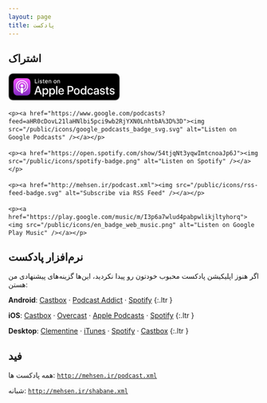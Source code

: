 ```yaml
---
layout: page
title: پادکست
---
```

<style>
#sub a { border: none; }
#sub img { width: 14rem; max-width: 60%; }
</style>

## اشتراک
<div class="center" id="sub">
	<p><a href="https://itunes.apple.com/us/podcast/%D9%85-%D8%AD%D8%B3%D9%86/id1431035380"><img src="/public/icons/US_UK_Apple_Podcasts_Listen_Badge_RGB.svg" alt="Listen on Apple Podcasts (iTunes)" /></a></p>

	<p><a href="https://www.google.com/podcasts?feed=aHR0cDovL21laHNlbi5pci9wb2RjYXN0LnhtbA%3D%3D"><img src="/public/icons/google_podcasts_badge_svg.svg" alt="Listen on Google Podcasts" /></a></p>

	<p><a href="https://open.spotify.com/show/54tjqNt3yqwImtcnoaJp6J"><img src="/public/icons/spotify-badge.png" alt="Listen on Spotify" /></a></p>

	<p><a href="http://mehsen.ir/podcast.xml"><img src="/public/icons/rss-feed-badge.svg" alt="Subscribe via RSS Feed" /></a></p>

	<p><a href="https://play.google.com/music/m/I3p6a7wlud4pabpwlikjltyhorq"><img src="/public/icons/en_badge_web_music.png" alt="Listen on Google Play Music" /></a></p>
</div>

## نرم‌افزار پادکست
اگر هنوز اپلیکیشن پادکست محبوب خودتون رو پیدا نکردید، این‌ها گزینه‌های پیشنهادی من هستن:

**Android**:
[Castbox](https://play.google.com/store/apps/details?id=fm.castbox.audiobook.radio.podcast)
&middot;
[Podcast Addict](https://play.google.com/store/apps/details?id=com.bambuna.podcastaddict)
&middot;
[Spotify](https://play.google.com/store/apps/details?id=com.spotify.music)
{:.ltr }

**iOS**:
[Castbox](https://itunes.apple.com/app/castbox-radio/id1243410543?mt=8)
&middot;
[Overcast](https://itunes.apple.com/us/app/overcast-podcast-player/id888422857?mt=8)
&middot;
[Apple Podcasts](https://itunes.apple.com/us/app/podcasts/id525463029?mt=8) &middot; 
[Spotify](https://itunes.apple.com/us/app/spotify-music/id324684580?mt=8)
{:.ltr }

**Desktop**:
[Clementine](https://www.clementine-player.org/)
&middot; 
[iTunes](https://www.apple.com/itunes/)
&middot; 
[Spotify](https://www.spotify.com/)
&middot; 
[Castbox](https://castbox.fm/)
{:.ltr }

## فید
همه پادکست ها: [`http://mehsen.ir/podcast.xml`](http://mehsen.ir/podcast.xml)
  
شبانه: [`http://mehsen.ir/shabane.xml`](http://mehsen.ir/shabane.xml)
